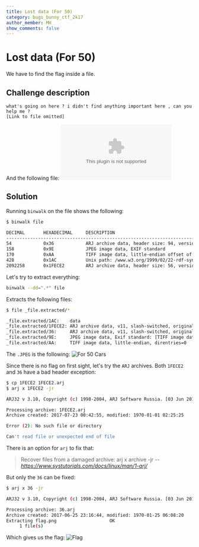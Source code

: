 ```yaml
---
title: Lost data (For 50)
category: bugs_bunny_ctf_2k17
author_member: MH
show_comments: false
---
```


# Lost data (For 50)
We have to find the flag inside a file.

## Challenge description
```text
what's going on here ? i didn't find anything important here , can you help me ? 
[Link to file omitted]
```
And the following file:  ![file.zip](http://sw1ss.team/files/Bugs_Bunny_CTF_2k17/file.zip)

## Solution
Running `binwalk` on the file shows the following:
```bash
$ binwalk file

DECIMAL       HEXADECIMAL     DESCRIPTION
--------------------------------------------------------------------------------
54            0x36            ARJ archive data, header size: 94, version 11, minimum version to extract: 1, slash-switched, compression method: stored, file type: binary, original file date: 2017-06-25 21:16:44, compressed file size: 2092100, uncompressed file size: 2092100, os: Unix
158           0x9E            JPEG image data, EXIF standard
170           0xAA            TIFF image data, little-endian offset of first image directory: 8
428           0x1AC           Unix path: /www.w3.org/1999/02/22-rdf-syntax-ns#"> <rdf:Description rdf:about="" xmlns:xmp="http://ns.adobe.com/xap/1.0/" xmlns:xmpMM="http
2092258       0x1FECE2        ARJ archive data, header size: 56, version 11, minimum version to extract: 1, slash-switched, compression method: compressed most, file type: binary, original file date: 2017-07-22 22:42:55, compressed file size: 5125, uncompressed file size: 6618, os: Unix
```

Let's try to extract everything:
```bash
binwalk --dd=".*" file
```
Extracts the following files:
```bash
$ file _file.extracted/*

_file.extracted/1AC:    data
_file.extracted/1FECE2: ARJ archive data, v11, slash-switched, original name: , os: Unix
_file.extracted/36:     ARJ archive data, v11, slash-switched, original name: , os: Unix
_file.extracted/9E:     JPEG image data, Exif standard: [TIFF image data, little-endian, direntries=0], baseline, precision 8, 2880x1800, frames 3
_file.extracted/AA:     TIFF image data, little-endian, direntries=0
```

The `.JPEG` is the following:
![For 50 Cars](http://sw1ss.team/images/Bugs_Bunny_CTF_2k17/for50_cars.jpg)

Since there is no flag on first sight, let's try the `ARJ` archives. Both `1FECE2` and `36` have a bad header exception:
```bash
$ cp 1FECE2 1FECE2.arj
$ arj x 1FECE2 -jr

ARJ32 v 3.10, Copyright (c) 1998-2004, ARJ Software Russia. [03 Jun 2016]

Processing archive: 1FECE2.arj
Archive created: 2017-07-23 00:42:55, modified: 1970-01-01 02:25:25

Error (2): No such file or directory

Can't read file or unexpected end of file
```

There is an option for `arj` to fix that: 
> Recover files from a damaged archive:
> arj x archive -jr
> -- <cite>https://www.systutorials.com/docs/linux/man/1-arj/</cite>

But only the `36` can be fixed:
```bash
$ arj x 36 -jr

ARJ32 v 3.10, Copyright (c) 1998-2004, ARJ Software Russia. [03 Jun 2016]

Processing archive: 36.arj
Archive created: 2017-06-25 23:16:44, modified: 1970-01-25 06:08:20
Extracting flag.png                    OK        
     1 file(s)

```

Which gives us the flag:
![Flag](http://sw1ss.team/images/Bugs_Bunny_CTF_2k17/for50_flag.png)
